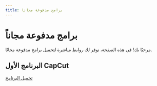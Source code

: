 ```yaml
---
title: برامج مدفوعة مجانا
---
```


# برامج مدفوعة مجاناً

مرحبًا بك! في هذه الصفحة، نوفر لك روابط مباشرة لتحميل برامج مدفوعة مجانًا.

## البرنامج الأول CapCut 

[تحميل البرنامج](https://drive.google.com/file/d/1BQFQx0raZYhtYbgkguBlB0Vh_0zwpC3t/view?usp=sharing)
